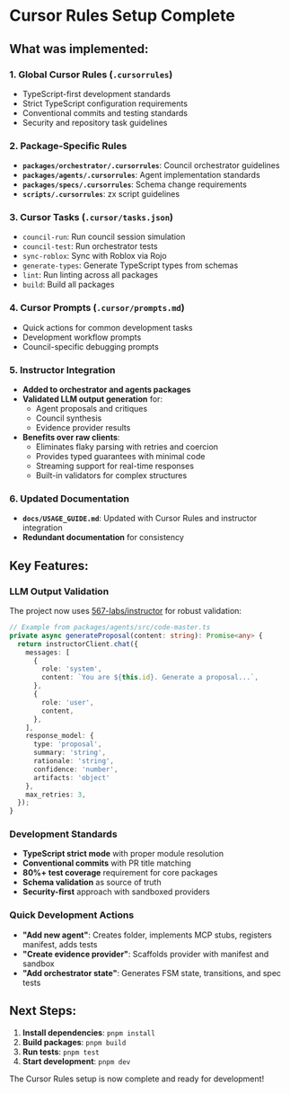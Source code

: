# Cursor Rules Setup Complete

## What was implemented:

### 1. Global Cursor Rules (`.cursorrules`)
- TypeScript-first development standards
- Strict TypeScript configuration requirements
- Conventional commits and testing standards
- Security and repository task guidelines

### 2. Package-Specific Rules
- **`packages/orchestrator/.cursorrules`**: Council orchestrator guidelines
- **`packages/agents/.cursorrules`**: Agent implementation standards
- **`packages/specs/.cursorrules`**: Schema change requirements
- **`scripts/.cursorrules`**: zx script guidelines

### 3. Cursor Tasks (`.cursor/tasks.json`)
- `council-run`: Run council session simulation
- `council-test`: Run orchestrator tests
- `sync-roblox`: Sync with Roblox via Rojo
- `generate-types`: Generate TypeScript types from schemas
- `lint`: Run linting across all packages
- `build`: Build all packages

### 4. Cursor Prompts (`.cursor/prompts.md`)
- Quick actions for common development tasks
- Development workflow prompts
- Council-specific debugging prompts

### 5. Instructor Integration
- **Added to orchestrator and agents packages**
- **Validated LLM output generation** for:
  - Agent proposals and critiques
  - Council synthesis
  - Evidence provider results
- **Benefits over raw clients**:
  - Eliminates flaky parsing with retries and coercion
  - Provides typed guarantees with minimal code
  - Streaming support for real-time responses
  - Built-in validators for complex structures

### 6. Updated Documentation
- **`docs/USAGE_GUIDE.md`**: Updated with Cursor Rules and instructor integration
- **Redundant documentation** for consistency

## Key Features:

### LLM Output Validation
The project now uses [567-labs/instructor](https://github.com/567-labs/instructor) for robust validation:

```typescript
// Example from packages/agents/src/code-master.ts
private async generateProposal(content: string): Promise<any> {
  return instructorClient.chat({
    messages: [
      {
        role: 'system',
        content: `You are ${this.id}. Generate a proposal...`,
      },
      {
        role: 'user',
        content,
      },
    ],
    response_model: {
      type: 'proposal',
      summary: 'string',
      rationale: 'string',
      confidence: 'number',
      artifacts: 'object'
    },
    max_retries: 3,
  });
}
```

### Development Standards
- **TypeScript strict mode** with proper module resolution
- **Conventional commits** with PR title matching
- **80%+ test coverage** requirement for core packages
- **Schema validation** as source of truth
- **Security-first** approach with sandboxed providers

### Quick Development Actions
- **"Add new agent"**: Creates folder, implements MCP stubs, registers manifest, adds tests
- **"Create evidence provider"**: Scaffolds provider with manifest and sandbox
- **"Add orchestrator state"**: Generates FSM state, transitions, and spec tests

## Next Steps:
1. **Install dependencies**: `pnpm install`
2. **Build packages**: `pnpm build`
3. **Run tests**: `pnpm test`
4. **Start development**: `pnpm dev`

The Cursor Rules setup is now complete and ready for development!

